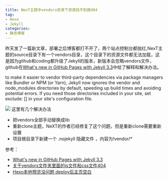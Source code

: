 ```yaml
---
title: NexT主题中vendors目录下资源找不到报404
tag:
- Hexo
- Jekyll
categories:
- 静态博客
---
```


昨天发了一篇新文章，部署之后博客都打不开了，两个站点控制台都抛红,NexT主题的source目录下有一个vendors目录，这个目录下的资源文件都无法加载，这是因为github和coding都升级了Jekyll的版本，新版本会忽略vendors文件，github在[What's new in GitHub Pages with Jekyll 3.3](https://github.com/blog/2277-what-s-new-in-github-pages-with-jekyll-3-3)中给了解释和解决办法。

 to make it easier to vendor third-party dependencies via package managers     like Bundler or NPM (or Yarn), Jekyll now ignores the vendor and node_modules directories by default, speeding up build times and avoiding potential errors. If you need those directories included in your site, set exclude: [] in your site's configuration file.

<!-- more -->
![](/images/vendors404/QQ20161110-1@2x.png)
这里有几个解决办法

- 把vendors全部手动替换成lib
- 重新clone主题，NeXT的作者已经修复了这个问题，但是重新clone需要重新设置
- 项目根目录下新建一个 .nojekyll 隐藏文件 ，内容为!vendor/*

参考：
- [What's new in GitHub Pages with Jekyll 3.3](https://github.com/blog/2277-what-s-new-in-github-pages-with-jekyll-3-3)
- [关于vendors文件夹里面的js文件和css文件404](https://github.com/hexojs/hexo/issues/2238)
- [Hexo本地预览没问题 deploy后主页空白](https://github.com/iissnan/hexo-theme-next/issues/1214)

